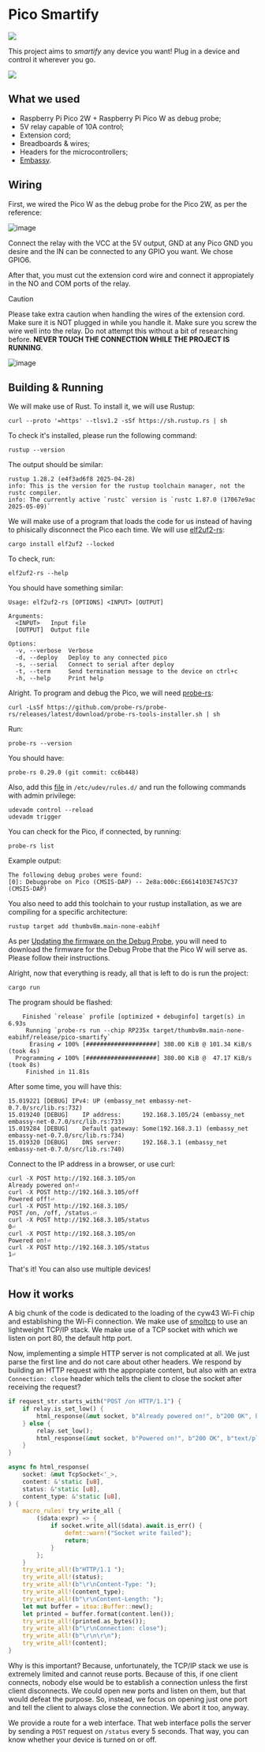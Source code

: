 # Pico Smartify
![](https://github.com/user-attachments/assets/27eaf9ea-ea24-452f-92bf-b16fc70c0945)

This project aims to *smartify* any device you want! Plug in a device and control it wherever you go.

![](https://github.com/user-attachments/assets/ae4c589b-c79b-40b9-801c-229bbd6f081d)

## What we used
- Raspberry Pi Pico 2W + Raspberry Pi Pico W as debug probe;
- 5V relay capable of 10A control;
- Extension cord;
- Breadboards & wires;
- Headers for the microcontrollers;
- [Embassy](https://github.com/embassy-rs/embassy).

## Wiring
First, we wired the Pico W as the debug probe for the Pico 2W, as per the reference:

![image](https://github.com/user-attachments/assets/dd22edca-0eeb-419e-805f-4ff08c14b9ff)

Connect the relay with the VCC at the 5V output, GND at any Pico GND you desire and the IN can be connected to any GPIO you want. We chose GPIO6.

After that, you must cut the extension cord wire and connect it appropiately in the NO and COM ports of the relay.

> [!CAUTION]
> Please take extra caution when handling the wires of the extension cord. Make sure it is NOT plugged in while you handle it. Make sure you screw the wire well into the relay.
> Do not attempt this without a bit of researching before. **NEVER TOUCH THE CONNECTION WHILE THE PROJECT IS RUNNING**.

![image](https://github.com/user-attachments/assets/9060a418-a6b8-4c5c-8eae-ef1138147742)

## Building & Running
We will make use of Rust. To install it, we will use Rustup:
```
curl --proto '=https' --tlsv1.2 -sSf https://sh.rustup.rs | sh
```

To check it's installed, please run the following command:
```
rustup --version
```
The output should be similar:
```
rustup 1.28.2 (e4f3ad6f8 2025-04-28)
info: This is the version for the rustup toolchain manager, not the rustc compiler.
info: The currently active `rustc` version is `rustc 1.87.0 (17067e9ac 2025-05-09)`
```

We will make use of a program that loads the code for us instead of having to phisically disconnect the Pico each time. We will use [elf2uf2-rs](https://github.com/JoNil/elf2uf2-rs):
```
cargo install elf2uf2 --locked
```
To check, run:
```
elf2uf2-rs --help
```
You should have something similar:
```
Usage: elf2uf2-rs [OPTIONS] <INPUT> [OUTPUT]

Arguments:
  <INPUT>   Input file
  [OUTPUT]  Output file

Options:
  -v, --verbose  Verbose
  -d, --deploy   Deploy to any connected pico
  -s, --serial   Connect to serial after deploy
  -t, --term     Send termination message to the device on ctrl+c
  -h, --help     Print help
```

Alright. To program and debug the Pico, we will need [probe-rs](https://probe.rs/):
```
curl -LsSf https://github.com/probe-rs/probe-rs/releases/latest/download/probe-rs-tools-installer.sh | sh
```
Run:
```
probe-rs --version
```
You should have:
```
probe-rs 0.29.0 (git commit: cc6b448)
```


Also, add this [file](https://probe.rs/files/69-probe-rs.rules) in `/etc/udev/rules.d/` and run the following commands with admin privilege:
```
udevadm control --reload
udevadm trigger
```

You can check for the Pico, if connected, by running:
```
probe-rs list
```
Example output:
```
The following debug probes were found:
[0]: Debugprobe on Pico (CMSIS-DAP) -- 2e8a:000c:E6614103E7457C37 (CMSIS-DAP)
```

You also need to add this toolchain to your rustup installation, as we are compiling for a specific architecture:
```
rustup target add thumbv8m.main-none-eabihf
```

As per [Updating the firmware on the Debug Probe](https://www.raspberrypi.com/documentation/microcontrollers/debug-probe.html#updating-the-firmware-on-the-debug-probe),
you will need to download the firmware for the Debug Probe that the Pico W will serve as. Please follow their instructions.

Alright, now that everything is ready, all that is left to do is run the project:
```
cargo run
```
The program should be flashed:
```
    Finished `release` profile [optimized + debuginfo] target(s) in 6.93s
     Running `probe-rs run --chip RP235x target/thumbv8m.main-none-eabihf/release/pico-smartify`
      Erasing ✔ 100% [####################] 380.00 KiB @ 101.34 KiB/s (took 4s)
  Programming ✔ 100% [####################] 380.00 KiB @  47.17 KiB/s (took 8s)
     Finished in 11.81s
```
After some time, you will have this:
```
15.019221 [DEBUG] IPv4: UP (embassy_net embassy-net-0.7.0/src/lib.rs:732)
15.019240 [DEBUG]    IP address:      192.168.3.105/24 (embassy_net embassy-net-0.7.0/src/lib.rs:733)
15.019284 [DEBUG]    Default gateway: Some(192.168.3.1) (embassy_net embassy-net-0.7.0/src/lib.rs:734)
15.019320 [DEBUG]    DNS server:      192.168.3.1 (embassy_net embassy-net-0.7.0/src/lib.rs:740)
```
Connect to the IP address in a browser, or use curl:
```
curl -X POST http://192.168.3.105/on
Already powered on!⏎ 
curl -X POST http://192.168.3.105/off
Powered off!⏎ 
curl -X POST http://192.168.3.105/
POST /on, /off, /status.⏎
curl -X POST http://192.168.3.105/status
0⏎
curl -X POST http://192.168.3.105/on
Powered on!⏎
curl -X POST http://192.168.3.105/status
1⏎
```

That's it! You can also use multiple devices!

## How it works
A big chunk of the code is dedicated to the loading of the cyw43 Wi-Fi chip and establishing the Wi-Fi connection. We make use of [smoltcp](https://github.com/smoltcp-rs/smoltcp/) to use an
lightweight TCP/IP stack. We make use of a TCP socket with which we listen on port 80, the default http port.

Now, implementing a simple HTTP server is not complicated at all. We just parse the first line and do not care about other headers. We respond by building an HTTP request with the appropiate content, but also with an extra
`Connection: close` header which tells the client to close the socket after receiving the request?

```rs
if request_str.starts_with("POST /on HTTP/1.1") {
    if relay.is_set_low() {
        html_response(&mut socket, b"Already powered on!", b"200 OK", b"text/plain").await;
    } else {
        relay.set_low();
        html_response(&mut socket, b"Powered on!", b"200 OK", b"text/plain").await;
    }
}
```
```rs
async fn html_response(
    socket: &mut TcpSocket<'_>,
    content: &'static [u8],
    status: &'static [u8],
    content_type: &'static [u8],
) {
    macro_rules! try_write_all {
        ($data:expr) => {
            if socket.write_all($data).await.is_err() {
                defmt::warn!("Socket write failed");
                return;
            }
        };
    }
    try_write_all!(b"HTTP/1.1 ");
    try_write_all!(status);
    try_write_all!(b"\r\nContent-Type: ");
    try_write_all!(content_type);
    try_write_all!(b"\r\nContent-Length: ");
    let mut buffer = itoa::Buffer::new();
    let printed = buffer.format(content.len());
    try_write_all!(printed.as_bytes());
    try_write_all!(b"\r\nConnection: close");
    try_write_all!(b"\r\n\r\n");
    try_write_all!(content);
}
```

Why is this important? Because, unfortunately, the TCP/IP stack we use is extremely limited and cannot reuse ports. Because of this, if one client connects, nobody else would be to establish a connection unless the first client disconnects. We could open new ports and listen on them, but that would defeat the purpose. So, instead, we focus on opening just one port and tell the client to always close the connection. We abort it too, anyway. 

We provide a route for a web interface. That web interface polls the server by sending a `POST` request on `/status` every 5 seconds. That way, you can know whether your device is turned on or off.


